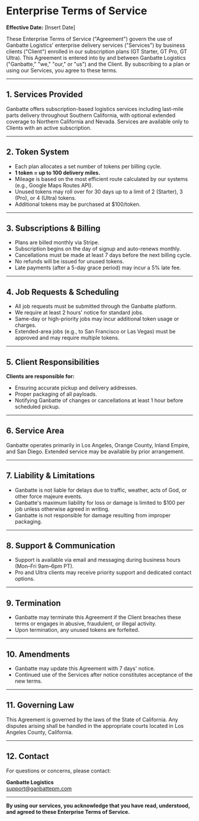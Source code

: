 # Enterprise Terms of Service

**Effective Date:** [Insert Date]

These Enterprise Terms of Service ("Agreement") govern the use of Ganbatte Logistics' enterprise delivery services ("Services") by business clients ("Client") enrolled in our subscription plans (GT Starter, GT Pro, GT Ultra). This Agreement is entered into by and between Ganbatte Logistics ("Ganbatte," "we," "our," or "us") and the Client. By subscribing to a plan or using our Services, you agree to these terms.

---

## 1. Services Provided

Ganbatte offers subscription-based logistics services including last-mile parts delivery throughout Southern California, with optional extended coverage to Northern California and Nevada. Services are available only to Clients with an active subscription.

---

## 2. Token System

- Each plan allocates a set number of tokens per billing cycle.
- **1 token = up to 100 delivery miles.**
- Mileage is based on the most efficient route calculated by our systems (e.g., Google Maps Routes API).
- Unused tokens may roll over for 30 days up to a limit of 2 (Starter), 3 (Pro), or 4 (Ultra) tokens.
- Additional tokens may be purchased at $100/token.

---

## 3. Subscriptions & Billing

- Plans are billed monthly via Stripe.
- Subscription begins on the day of signup and auto-renews monthly.
- Cancellations must be made at least 7 days before the next billing cycle.
- No refunds will be issued for unused tokens.
- Late payments (after a 5-day grace period) may incur a 5% late fee.

---

## 4. Job Requests & Scheduling

- All job requests must be submitted through the Ganbatte platform.
- We require at least 2 hours' notice for standard jobs.
- Same-day or high-priority jobs may incur additional token usage or charges.
- Extended-area jobs (e.g., to San Francisco or Las Vegas) must be approved and may require multiple tokens.

---

## 5. Client Responsibilities

**Clients are responsible for:**

- Ensuring accurate pickup and delivery addresses.
- Proper packaging of all payloads.
- Notifying Ganbatte of changes or cancellations at least 1 hour before scheduled pickup.

---

## 6. Service Area

Ganbatte operates primarily in Los Angeles, Orange County, Inland Empire, and San Diego. Extended service may be available by prior arrangement.

---

## 7. Liability & Limitations

- Ganbatte is not liable for delays due to traffic, weather, acts of God, or other force majeure events.
- Ganbatte's maximum liability for loss or damage is limited to $100 per job unless otherwise agreed in writing.
- Ganbatte is not responsible for damage resulting from improper packaging.

---

## 8. Support & Communication

- Support is available via email and messaging during business hours (Mon–Fri 9am–6pm PT).
- Pro and Ultra clients may receive priority support and dedicated contact options.

---

## 9. Termination

- Ganbatte may terminate this Agreement if the Client breaches these terms or engages in abusive, fraudulent, or illegal activity.
- Upon termination, any unused tokens are forfeited.

---

## 10. Amendments

- Ganbatte may update this Agreement with 7 days' notice.
- Continued use of the Services after notice constitutes acceptance of the new terms.

---

## 11. Governing Law

This Agreement is governed by the laws of the State of California. Any disputes arising shall be handled in the appropriate courts located in Los Angeles County, California.

---

## 12. Contact

For questions or concerns, please contact:

**Ganbatte Logistics**  
[support@ganbattepm.com](mailto:support@ganbattepm.com)

---

**By using our services, you acknowledge that you have read, understood, and agreed to these Enterprise Terms of Service.** 